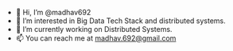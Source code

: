 - 👋 Hi, I’m @madhav692
- 👀 I’m interested in Big Data Tech Stack and distributed systems.
- 🌱 I’m currently working on Distributed Systems.
- 📫 You can reach me at madhav.692@gmail.com

<!---
madhav692/madhav692 is a ✨ special ✨ repository because its `README.md` (this file) appears on your GitHub profile.
You can click the Preview link to take a look at your changes.
--->
